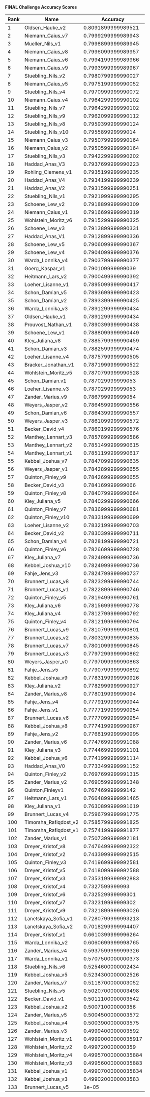 **FINAL Challenge Accuracy Scores**



|Rank|Name|Accuracy|
|----|-----|---|
|1|Oldsen_Hauke_v2|0.8091899999989521|
|2|Niemann_Caius_v7|0.7999299999989943|
|3|Mueller_Nils_v1|0.7998899999989945|
|4|Niemann_Caius_v8|0.7996099999989957|
|5|Niemann_Caius_v6|0.7994199999989966|
|6|Niemann_Caius_v9|0.7993999999989967|
|7|Stuebling_Nils_v2|0.7980799999990027|
|8|Niemann_Caius_v5|0.7975199999990052|
|9|Stuebling_Nils_v4|0.7970999999990072|
|10|Niemann_Caius_v4|0.7964299999990102|
|11|Stuebling_Nils_v7|0.7964299999990102|
|12|Stuebling_Nils_v9|0.7962099999990112|
|13|Stuebling_Nils_v8|0.7959399999990124|
|14|Stuebling_Nils_v10|0.795589999999014|
|15|Niemann_Caius_v3|0.7950799999990164|
|16|Niemann_Caius_v2|0.7950599999990164|
|17|Stuebling_Nils_v3|0.7942299999990202|
|18|Haddad_Anas_V3|0.7937699999990223|
|19|Rohling_Clemens_v1|0.7935199999990235|
|20|Haddad_Anas_V4|0.7934199999990239|
|21|Haddad_Anas_V2|0.7931599999990251|
|22|Stuebling_Nils_v1|0.7921999999990295|
|23|Schoene_Lew_v2|0.7918899999990309|
|24|Niemann_Caius_v1|0.7916699999990319|
|25|Wohlstein_Moritz_v6|0.7915299999990325|
|26|Schoene_Lew_v3|0.7913899999990331|
|27|Haddad_Anas_V1|0.7912899999990336|
|28|Schoene_Lew_v5|0.7906099999990367|
|29|Schoene_Lew_v4|0.7904099999990376|
|30|Warda_Lonnika_v4|0.7903799999990377|
|31|Goerg_Kaspar_v1|0.790109999999039|
|32|Heitmann_Lars_v2|0.7900499999990392|
|33|Loeher_Lisanne_v1|0.7895099999990417|
|34|Schon_Damian_v5|0.7893699999990423|
|35|Schon_Damian_v2|0.7893399999990425|
|36|Warda_Lonnika_v3|0.7891299999990434|
|37|Oldsen_Hauke_v1|0.7891299999990434|
|38|Prouvost_Nathan_v1|0.7890399999990438|
|39|Schoene_Lew_v1|0.7888099999990449|
|40|Kley_Juliana_v8|0.7885799999990459|
|41|Schon_Damian_v3|0.7882599999990474|
|42|Loeher_Lisanne_v4|0.7875799999990505|
|43|Bracker_Jonathan_v1|0.7871999999990522|
|44|Wohlstein_Moritz_v5|0.7870799999990528|
|45|Schon_Damian.v1|0.787029999999053|
|46|Loeher_Lisanne_v3|0.787029999999053|
|47|Zander_Marius_v9|0.786799999999054|
|48|Weyers_Jasper_v2|0.7864599999990556|
|49|Schon_Damian_v6|0.7864399999990557|
|50|Weyers_Jasper_v3|0.7861099999990572|
|51|Becker_David_v4|0.7860199999990576|
|52|Manthey_Lennart_v3|0.7857899999990586|
|53|Manthey_Lennart_v2|0.7851499999990615|
|54|Manthey_Lennart_v1|0.7851199999990617|
|55|Kebbel_Joshua_v7|0.7847099999990635|
|56|Weyers_Jasper_v1|0.7842899999990655|
|57|Quinton_Finley_v9|0.7842699999990655|
|58|Becker_David_v3|0.784169999999066|
|59|Quinton_Finley_v8|0.7840799999990664|
|60|Kley_Juliana_v5|0.7840299999990666|
|61|Quinton_Finley_v7|0.7836999999990681|
|62|Quinton_Finley_v10|0.7833199999990699|
|63|Loeher_Lisanne_v2|0.7832199999990703|
|64|Becker_David_v2|0.7830399999990711|
|65|Schon_Damian_v4|0.7828199999990721|
|66|Quinton_Finley_v6|0.7826699999990728|
|67|Kley_Juliana_v7|0.7824999999990736|
|68|Kebbel_Joshua_v10|0.7824999999990736|
|69|Fahje_Jens_v3|0.7824799999990737|
|70|Brunnert_Lucas_v8|0.7823299999990744|
|71|Brunnert_Lucas_v1|0.7822899999990746|
|72|Quinton_Finley_v5|0.7819499999990761|
|73|Kley_Juliana_v6|0.7815699999990778|
|74|Kley_Juliana_v4|0.7812799999990792|
|75|Quinton_Finley_v4|0.7812199999990794|
|76|Brunnert_Lucas_v9|0.7810799999990801|
|77|Brunnert_Lucas_v2|0.7803299999990835|
|78|Brunnert_Lucas_v7|0.7801099999990845|
|79|Brunnert_Lucas_v3|0.7797299999990862|
|80|Weyers_Jasper_v0|0.7797099999990863|
|81|Fahje_Jens_v5|0.7790799999990892|
|82|Kebbel_Joshua_v9|0.7783199999990926|
|83|Kley_Juliana_v2|0.7782999999990927|
|84|Zander_Marius_v8|0.778019999999094|
|85|Fahje_Jens_v4|0.7779199999990944|
|86|Fahje_Jens_v1|0.7777199999990954|
|87|Brunnert_Lucas_v6|0.7777099999990954|
|88|Kebbel_Joshua_v8|0.7774199999990967|
|89|Fahje_Jens_v2|0.7768199999990995|
|90|Zander_Marius_v6|0.7747699999991088|
|91|Kley_Juliana_v3|0.7744699999991101|
|92|Kebbel_Joshua_v6|0.7741999999991114|
|93|Haddad_Anas_V0|0.7733499999991152|
|94|Quinton_Finley_v2|0.7697699999991315|
|95|Zander_Marius_v2|0.7690599999991348|
|96|Quinton,Finleyv1|0.767469999999142|
|97|Heitmann_Lars_v1|0.7664899999991465|
|98|Kley_Juliana_v1|0.7630899999991619|
|99|Brunnert_Lucas_v4|0.7596799999991775|
|100|Timorsha_Rafiqdost_v2|0.7585799999991825|
|101|Timorsha_Rafiqdost_v1|0.7574199999991877|
|102|Zander_Marius_v1|0.7507399999992181|
|103|Dreyer_Kristof_v8|0.7476499999992322|
|104|Dreyer_Kristof_v2|0.7433999999992515|
|105|Quinton_Finley_v3|0.7419699999992581|
|106|Dreyer_Kristof_v5|0.7418099999992588|
|107|Dreyer_Kristof_v3|0.7353199999992883|
|108|Dreyer_Kristof_v4|0.7327599999993|
|109|Dreyer_Kristof_v6|0.732529999999301|
|110|Dreyer_Kristof_v7|0.732319999999302|
|111|Dreyer_Kristof_v9|0.7321899999993026|
|112|Lanetskaya_Sofia_v1|0.7280799999993213|
|113|Lanetskaya_Sofia_v2|0.7018299999994407|
|114|Dreyer_Kristof_v1|0.6610399999996264|
|115|Warda_Lonnika_v2|0.6060699999998765|
|116|Zander_Marius_v4|0.5937599999999326|
|117|Warda_Lonnika_v1|0.5707500000000373|
|118|Stuebling_Nils_v6|0.5254600000002434|
|119|Kebbel_Joshua_v5|0.5234300000002526|
|120|Zander_Marius_v7|0.5118700000003052|
|121|Stuebling_Nils_v5|0.5020700000003498|
|122|Becker_David_v1|0.5011100000003542|
|123|Kebbel_Joshua_v2|0.500710000000356|
|124|Zander_Marius_v5|0.5004500000003572|
|125|Kebbel_Joshua_v4|0.5003900000003575|
|126|Zander_Marius_v3|0.4999400000003592|
|127|Wohlstein_Moritz_v1|0.49990000000035917|
|128|Wohlstein_Moritz_v2|0.499720000000359|
|129|Wohlstein_Moritz_v4|0.49957000000035884|
|130|Wohlstein_Moritz_v3|0.49956000000035883|
|131|Kebbel_Joshua_v1|0.49907000000035834|
|132|Kebbel_Joshua_v3|0.4990200000003583|
|133|Brunnert_Lucas_v5|1e-05|
